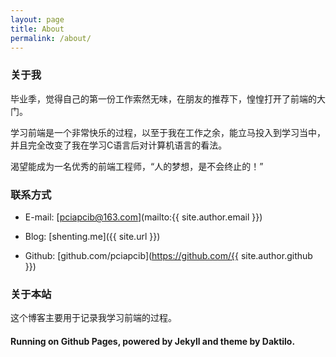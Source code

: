 ```yaml
---
layout: page
title: About
permalink: /about/
---
```


###  关于我

毕业季，觉得自己的第一份工作索然无味，在朋友的推荐下，惶惶打开了前端的大门。

学习前端是一个非常快乐的过程，以至于我在工作之余，能立马投入到学习当中，并且完全改变了我在学习C语言后对计算机语言的看法。

渴望能成为一名优秀的前端工程师，“人的梦想，是不会终止的！”

### 联系方式

* E-mail: [pciapcib@163.com](mailto:{{ site.author.email }})

* Blog: [shenting.me]({{ site.url }})

* Github: [github.com/pciapcib](https://github.com/{{ site.author.github }})

### 关于本站

这个博客主要用于记录我学习前端的过程。

#### Running on Github Pages, powered by Jekyll and theme by Daktilo.

